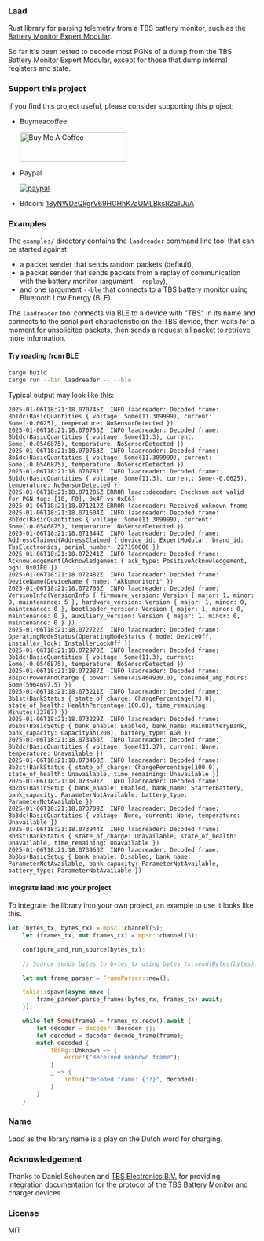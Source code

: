 ### Laad

Rust library for parsing telemetry from a TBS battery monitor, such as the [Battery Monitor Expert Modular](https://tbs-electronics.com/product/expert-modular-battery-monitor-12v-24v-48v/).

So far it's been tested to decode most PGNs of a dump from the TBS Battery Monitor Expert Modular, except for those that dump internal registers and state.

### Support this project

If you find this project useful, please consider supporting this project:

* Buymeacoffee

    <a href="https://www.buymeacoffee.com/drott" target="_blank"><img src="https://cdn.buymeacoffee.com/buttons/v2/default-yellow.png" alt="Buy Me A Coffee" style="height: 60px !important;width: 217px !important;" ></a>

* Paypal
  
  [![paypal](https://www.paypalobjects.com/en_US/i/btn/btn_donateCC_LG.gif)](https://www.paypal.com/cgi-bin/webscr?cmd=_s-xclick&hosted_button_id=DETL46A3XHZAA)
* Bitcoin:
[18yNWDzQkgrV69HGHhK7aUMLBksR2a1UuA](bitcoin:18yNWDzQkgrV69HGHhK7aUMLBksR2a1UuA)

### Examples

The `examples/` directory contains the `laadreader` command line tool that can be started against

* a packet sender that sends random packets (default),
* a packet sender that sends packets from a replay of communication with the battery monitor (argument `--replay`),
* and one (argument `--ble` that connects to a TBS battery monitor using Bluetooth Low Energy (BLE).

The `laadreader` tool connects via BLE to a device with "TBS" in its name and connects to the serial port characteristic on the TBS device, then waits for a moment for unsolicited packets, then sends a request all packet to retrieve more information.

#### Try reading from BLE

```bash
cargo build
cargo run --bin laadreader -- --ble
```

Typical output may look like this:

```shell
2025-01-06T18:21:18.070745Z  INFO laadreader: Decoded frame: Bb1dc(BasicQuantities { voltage: Some(11.309999), current: Some(-0.0625), temperature: NoSensorDetected })
2025-01-06T18:21:18.070755Z  INFO laadreader: Decoded frame: Bb1dc(BasicQuantities { voltage: Some(11.3), current: Some(-0.0546875), temperature: NoSensorDetected })
2025-01-06T18:21:18.070763Z  INFO laadreader: Decoded frame: Bb1dc(BasicQuantities { voltage: Some(11.309999), current: Some(-0.0546875), temperature: NoSensorDetected })
2025-01-06T18:21:18.070781Z  INFO laadreader: Decoded frame: Bb1dc(BasicQuantities { voltage: Some(11.3), current: Some(-0.0625), temperature: NoSensorDetected })
2025-01-06T18:21:18.071205Z ERROR laad::decoder: Checksum not valid for PGN tag: [18, F0], 0x4F vs 0xE6?
2025-01-06T18:21:18.071212Z ERROR laadreader: Received unknown frame
2025-01-06T18:21:18.071604Z  INFO laadreader: Decoded frame: Bb1dc(BasicQuantities { voltage: Some(11.309999), current: Some(-0.0546875), temperature: NoSensorDetected })
2025-01-06T18:21:18.071844Z  INFO laadreader: Decoded frame: AddressClaimed(AddressClaimed { device_id: ExpertModular, brand_id: TbsElectronics, serial_number: 227190006 })
2025-01-06T18:21:18.072241Z  INFO laadreader: Decoded frame: Acknowledgement(Acknowledgement { ack_type: PositiveAcknowledgement, pgn: 0x01F0 })
2025-01-06T18:21:18.072482Z  INFO laadreader: Decoded frame: DeviceName(DeviceName { name: "Akkumonitori" })
2025-01-06T18:21:18.072705Z  INFO laadreader: Decoded frame: VersionInfo(VersionInfo { firmware_version: Version { major: 1, minor: 0, maintenance: 5 }, hardware_version: Version { major: 1, minor: 0, maintenance: 0 }, bootloader_version: Version { major: 1, minor: 0, maintenance: 0 }, auxiliary_version: Version { major: 1, minor: 0, maintenance: 0 } })
2025-01-06T18:21:18.072722Z  INFO laadreader: Decoded frame: OperatingModeStatus(OperatingModeStatus { mode: DeviceOff, installer_lock: InstallerLockOff })
2025-01-06T18:21:18.072970Z  INFO laadreader: Decoded frame: Bb1dc(BasicQuantities { voltage: Some(11.3), current: Some(-0.0546875), temperature: NoSensorDetected })
2025-01-06T18:21:18.072987Z  INFO laadreader: Decoded frame: Bb1pc(PowerAndCharge { power: Some(419464930.0), consumed_amp_hours: Some(5964697.5) })
2025-01-06T18:21:18.073211Z  INFO laadreader: Decoded frame: Bb1st(BankStatus { state_of_charge: ChargePercentage(73.0), state_of_health: HealthPercentage(100.0), time_remaining: Minutes(32767) })
2025-01-06T18:21:18.073229Z  INFO laadreader: Decoded frame: Bb1bs(BasicSetup { bank_enable: Enabled, bank_name: MainBatteryBank, bank_capacity: CapacityAh(200), battery_type: AGM })
2025-01-06T18:21:18.073450Z  INFO laadreader: Decoded frame: Bb2dc(BasicQuantities { voltage: Some(11.37), current: None, temperature: Unavailable })
2025-01-06T18:21:18.073468Z  INFO laadreader: Decoded frame: Bb2st(BankStatus { state_of_charge: ChargePercentage(100.0), state_of_health: Unavailable, time_remaining: Unavailable })
2025-01-06T18:21:18.073691Z  INFO laadreader: Decoded frame: Bb2bs(BasicSetup { bank_enable: Enabled, bank_name: StarterBattery, bank_capacity: ParameterNotAvailable, battery_type: ParameterNotAvailable })
2025-01-06T18:21:18.073709Z  INFO laadreader: Decoded frame: Bb3dc(BasicQuantities { voltage: None, current: None, temperature: Unavailable })
2025-01-06T18:21:18.073944Z  INFO laadreader: Decoded frame: Bb3st(BankStatus { state_of_charge: Unavailable, state_of_health: Unavailable, time_remaining: Unavailable })
2025-01-06T18:21:18.073963Z  INFO laadreader: Decoded frame: Bb3bs(BasicSetup { bank_enable: Disabled, bank_name: ParameterNotAvailable, bank_capacity: ParameterNotAvailable, battery_type: ParameterNotAvailable })
```

#### Integrate laad into your project

To integrate the library into your own project, an example to use it looks like this.

```Rust
let (bytes_tx, bytes_rx) = mpsc::channel(5);
    let (frames_tx, mut frames_rx) = mpsc::channel(5);

    configure_and_run_source(bytes_tx);

    // Source sends bytes to bytes_tx using bytes_tx.send(Bytes(bytes)).await.

    let mut frame_parser = FrameParser::new();

    tokio::spawn(async move {
        frame_parser.parse_frames(bytes_rx, frames_tx).await;
    });

    while let Some(frame) = frames_rx.recv().await {
        let decoder = decoder::Decoder {};
        let decoded = decoder.decode_frame(frame);
        match decoded {
            TbsPg::Unknown => {
                error!("Received unknown frame");
            }
            _ => {
                info!("Decoded frame: {:?}", decoded);
            }
        }
    }
```

### Name

*Laad* as the library name is a play on the Dutch word for charging.

### Acknowledgement

Thanks to Daniel Schouten and [TBS Electronics B.V.](https://tbs-electronics.com/) for providing integration documentation for the protocol of the TBS Battery Monitor and charger devices.

### License

MIT
